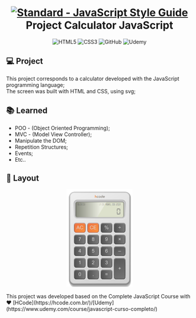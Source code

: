 <h1 align="center">
  <a href="https://standardjs.com"><img src="https://www.flaticon.com/svg/vstatic/svg/919/919828.svg?token=exp=1619027182~hmac=4215003abcd8c63f17295880c066189d" alt="Standard - JavaScript Style Guide" width="200"></a>
   <br>
 Project Calculator JavaScript
  <br>
</h1>

<p align="center">
 <img alt="HTML5" src="https://img.shields.io/badge/html5%20-%23E34F26.svg?&style=for-the-badge&logo=html5&logoColor=white">
 <img alt="CSS3" src="https://img.shields.io/badge/css3%20-%231572B6.svg?&style=for-the-badge&logo=css3&logoColor=white">
 <img alt="GitHub" src="https://img.shields.io/badge/github%20-%23121011.svg?&style=for-the-badge&logo=github&logoColor=white">
 <img alt="Udemy" src="https://img.shields.io/badge/Udemy%20-%23EA5252.svg?&style=for-the-badge&logo=Udemy&logoColor=white">
</p>

## 💻 Project
This project corresponds to a calculator developed with the JavaScript programming language;<br>
The screen was built with HTML and CSS, using svg;<br>

## :books: Learned

<ul>
 <li>POO - (Object Oriented Programming);</li>
 <li>MVC - (Model View Controller);</li>
 <li>Manipulate the DOM;</li>
 <li>Repetition Structures;</li> 
 <li>Events;</li>
 <li>Etc..</li>
</ul>

## 🎨 Layout
<p align="center">
 <img width="180px" src="https://github.com/camilacoutodeoliveira/Project-Calculator-with-JavaScript/blob/main/layoutCalculator.png?raw=true">
</p>
This project was developed based on the Complete JavaScript Course with ♥ [HCode](https://hcode.com.br/)/[Udemy](https://www.udemy.com/course/javascript-curso-completo/)
